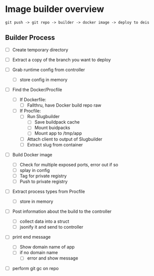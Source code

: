# Image builder overview

```
git push -> git repo -> builder -> docker image -> deploy to deis
```

## Builder Process

- [ ] Create temporary directory
- [ ] Extract a copy of the branch you want to deploy
- [ ] Grab runtime config from controller
  - [ ] store config in memory
- [ ] Find the Docker/Procfile
  - [ ] If Dockerfile:
    - [ ] Fallthru, have Docker build repo raw
  - [ ] If Procfile:
    - [ ] Run Slugbuilder
      - [ ] Save buildpack cache
      - [ ] Mount buidpacks
      - [ ] Mount app to /tmp/app
    - [ ] Attach client to output of Slugbuilder
    - [ ] Extract slug from container
- [ ] Build Docker image
  - [ ] Check for multiple exposed ports, error out if so
  - [ ] splay in config
  - [ ] Tag for private registry
  - [ ] Push to private registry
- [ ] Extract process types from Procfile
  - [ ] store in memory
- [ ] Post information about the build to the controller
  - [ ] collect data into a struct
  - [ ] jsonify it and send to controller
- [ ] print end message
  - [ ] Show domain name of app
  - [ ] if no domain name
    - [ ] error and show message
- [ ] perform git gc on repo

